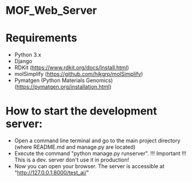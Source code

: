 # MOF_Web_Server

# Requirements
- Python 3.x
- Django
- RDKit (https://www.rdkit.org/docs/Install.html)
- molSimplify (https://github.com/hjkgrp/molSimplify)
- Pymatgen (Python Materials Genomics) (https://pymatgen.org/installation.html)

# How to start the development server:
- Open a command line terminal and go to the main project directory (where README.md and manage.py are located)
- Execute the command "python manage.py runserver". !!! Important !!! This is a dev. server don't use it in production!
- Now you can open your browser. The server is accessible at "http://127.0.0.1:8000/test_ai/" 
